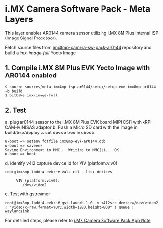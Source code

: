 # i.MX Camera Software Pack - Meta Layers
This layer enables AR0144 camera sensor utilizing i.MX 8M Plus internal ISP (Image Signal Processor).

Fetch source files from [imx8mp-camera-sw-pack-ar0144](https://github.com/nxp-imx-support/imx-camera-sw-pack-source/tree/LF6.6.3_P24.1/imx8mp-camera-sw-pack-ar0144) repository and build a *imx-image-full* Yocto Image

## 1. Compile i.MX 8M Plus EVK Yocto Image with AR0144 enabled
    $ source sources/meta-imx8mp-isp-ar0144/setup/setup-env-imx8mp-ar0144 -b build
    $ bitbake imx-image-full

## 2. Test
a. plug ar0144 sensor to the i.MX 8M Plus EVK board MIPI CSI1 with xRPI-CAM-MINISAS adaptor
b. Flash a Micro SD card with the image in build/tmp/deploy
c. set device tree in uboot:

    u-boot => setenv fdtfile imx8mp-evk-ar0144.dtb
    u-boot => saveenv
    Saving Environment to MMC... Writing to MMC(1)... OK
    u-boot => boot

d. identify v4l2 capture device id for VIV (platform:viv0)

    root@imx8mp-lpddr4-evk:~# v4l2-ctl --list-devices
    
         VIV (platform:viv0):
	        /dev/video2

e. Test with gstreamer

    root@imx8mp-lpddr4-evk:~# gst-launch-1.0 -v v4l2src device=/dev/video2 ! "video/x-raw,format=YUY2,width=1280,height=800" ! queue ! waylandsink

For detailed steps, please refer to [i.MX Camera Software Pack App Note](https://www.nxp.com/docs/en/application-note/AN14376.pdf)
